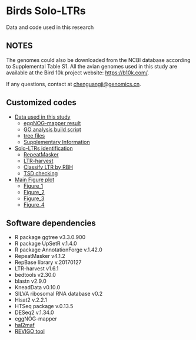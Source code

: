# Birds Solo-LTRs
Data and code used in this research
## NOTES
The genomes could also be downloaded from the NCBI database according to Supplemental Table S1. All the avian genomes used in this study are available at the Bird 10k project website: https://b10k.com/.

If any questions, contact at chenguangji@genomics.cn.

## Customized codes
- [Data used in this study](data/Supplementary%20Data%201.csv)
	- [eggNOG-mapper result](data/build/out.emapper.annotations.tsv)
	- [GO analysis build script](data/build/build_local.R)
	- [tree files](data/tree/)
	- [Supplementary Information](data/Supplementary%20Information/)
- [Solo-LTRs identification](script/example.sh)
	- [RepeatMasker](script/RepeatMasker/RepeatMasker.sh)
	- [LTR-harvest](script/ltrharvest.sh)
	- [Classify LTR by RBH](script/mark.ltr.sh)
	- [TSD checking](script/TSD_checking/)
- [Main Figure plot](Figures/Main_Plot.Rmd)
	- [Figure_1](Figures/Figure_1/)
	- [Figure_2](Figures/Figure_2/)
	- [Figure_3](Figures/Figure_3/)
	- [Figure_4](Figures/Figure_4/)

## Software dependencies
* R package ggtree v3.3.0.900
* R package UpSetR v.1.4.0
* R package AnnotationForge v.1.42.0
* RepeatMasker v4.1.2
* RepBase library v.20170127
* LTR-harvest v1.6.1
* bedtools v2.30.0
* blastn v2.9.0
* KneadData v0.10.0
* SILVA ribosomal RNA database v0.2
* Hisat2 v.2.2.1
* HTSeq package v.0.13.5
* DESeq2 v.1.34.0
* eggNOG-mapper
* [hal2maf](https://github.com/ComparativeGenomicsToolkit/hal)
* [REVIGO tool](http://revigo.irb.hr/)
